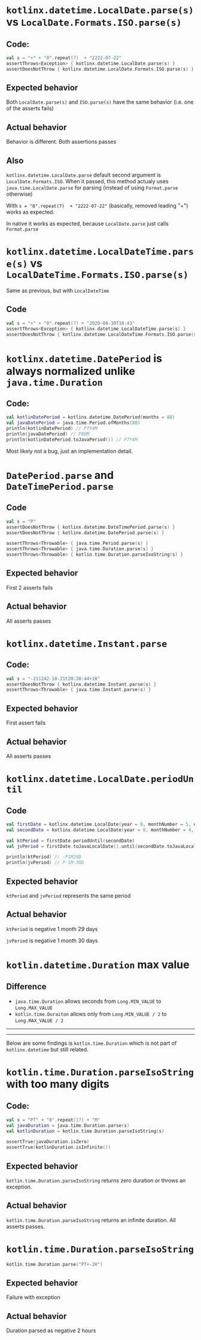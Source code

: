 # `kotlinx.datetime.LocalDate.parse(s)` vs `LocalDate.Formats.ISO.parse(s)`
## Code:
```kotlin
val s = "+" + "0".repeat(7)  + "2222-07-22"
assertThrows<Exception> { kotlinx.datetime.LocalDate.parse(s) }
assertDoesNotThrow { kotlinx.datetime.LocalDate.Formats.ISO.parse(s) }
```
## Expected behavior

Both `LocalDate.parse(s)` and `ISO.parse(s)` have the same behavior (i.e. one of the asserts fails)
## Actual behavior

Behavior is different. Both assertions passes
## Also

`kotlinx.datetime.LocalDate.parse` default second argument is `LocalDate.Formats.ISO`. When it passed, this method actualy uses `java.time.LocalDate.parse` for parsing (instead of using `Format.parse` otherwise)

With `s = "0".repeat(7)  + "2222-07-22"` (basically, removed leading "+") works as expected.

In native it works as expected, because `LocalDate.parse` just calls `Format.parse`
# `kotlinx.datetime.LocalDateTime.parse(s)` vs `LocalDateTime.Formats.ISO.parse(s)`

Same as previous, but with `LocalDateTime`
## Code
```kotlin
val s = "+" + "0".repeat(7) + "2020-08-30T18:43"
assertThrows<Exception> { kotlinx.datetime.LocalDateTime.parse(s) }
assertDoesNotThrow { kotlinx.datetime.LocalDateTime.Formats.ISO.parse(s) }
```

# `kotlinx.datetime.DatePeriod` is always normalized unlike `java.time.Duration`

## Code:
```kotlin
val kotlinDatePeriod = kotlinx.datetime.DatePeriod(months = 88)
val javaDatePeriod = java.time.Period.ofMonths(88)
println(kotlinDatePeriod) // P7Y4M
println(javaDatePeriod) // P88M
println(kotlinDatePeriod.toJavaPeriod()) // P7Y4M
```

Most likely not a bug, just an implementation detail.

# `DatePeriod.parse` and `DateTimePeriod.parse`

## Code
```kotlin
val s = "P"
assertDoesNotThrow { kotlinx.datetime.DateTimePeriod.parse(s) }
assertDoesNotThrow { kotlinx.datetime.DatePeriod.parse(s) }

assertThrows<Throwable> { java.time.Period.parse(s) }
assertThrows<Throwable> { java.time.Duration.parse(s) }
assertThrows<Throwable> { kotlin.time.Duration.parseIsoString(s) }
```

## Expected behavior
First 2 asserts fails

## Actual behavior
All asserts passes

# `kotlinx.datetime.Instant.parse`

## Code:
```kotlin
val s = "-211242-10-21t20:20:44+10"
assertDoesNotThrow { kotlinx.datetime.Instant.parse(s) }
assertThrows<Throwable> { java.time.Instant.parse(s) }
```
## Expected behavior
First assert fails
## Actual behavior
All asserts passes

# `kotlinx.datetime.LocalDate.periodUntil`

## Code
```kotlin
val firstDate = kotlinx.datetime.LocalDate(year = 0, monthNumber = 5, dayOfMonth = 31)
val secondDate = kotlinx.datetime.LocalDate(year = 0, monthNumber = 4, dayOfMonth = 1)

val ktPeriod = firstDate.periodUntil(secondDate)
val jvPeriod = firstDate.toJavaLocalDate().until(secondDate.toJavaLocalDate())

println(ktPeriod) // -P1M29D
println(jvPeriod) // P-1M-30D
```
## Expected behavior

`ktPeriod` and `jvPeriod` represents the same period

## Actual behavior

`ktPeriod` is negative 1 month 29 days

`jvPeriod` is negative 1 month 30 days


# `kotlin.datetime.Duration` max value

## Difference

- `java.time.Duration` allows seconds from `Long.MIN_VALUE` to `Long.MAX_VALUE`
- `kotlin.time.Duraiton` allows only from `Long.MIN_VALUE / 2` to `Long.MAX_VALUE / 2`

----
----

Below are some findings is `kotlin.time.Duration` which is not part of `kotlinx.datetime` but still related.

# `kotlin.time.Duration.parseIsoString` with too many digits

## Code:
```kotlin
val s = "PT" + "0".repeat(17) + "M"
val javaDuration = java.time.Duration.parse(s)
val kotlinDuration = kotlin.time.Duration.parseIsoString(s)

assertTrue(javaDuration.isZero)
assertTrue(kotlinDuration.isInfinite())
```

## Expected behavior

`kotlin.time.Duration.parseIsoString` returns zero duration or throws an exception. 

## Actual behavior

`kotlin.time.Duration.parseIsoString` returns an infinite duration. All asserts passes.

# `kotlin.time.Duration.parseIsoString`

```kotlin
kotlin.time.Duration.parse("PT+-2H")
```

## Expected behavior

Failure with exception

## Actual behavior

Duration parsed as negative 2 hours




